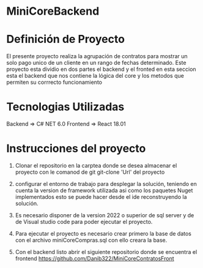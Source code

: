 # MiniCoreBackend

# Definición de Proyecto
El presente proyecto realiza la agrupación de contratos para mostrar un solo pago unico de un cliente en un rango de fechas determinado.
Este proyecto esta dividio en dos partes el backend y el fronted  en esta seccion esta el backend que nos contiene la lógica del core y los metodos que permiten su corrrecto funcionamiento

# Tecnologias Utilizadas 
Backend => C# NET 6.0
Frontend => React 18.01

# Instrucciones del proyecto
1. Clonar el repositorio en la carptea donde se desea almacenar el proyecto con le comanod de git git-clone 'Url' del proyecto

2. configurar el entorno de trabajo para desplegar la solución, teniendo en cuenta la version de framework utilizada asi como los paquetes Nuget implementados esto se puede hacer desde el ide reconstruyendo la solución.

3. Es necesario disponer de la version 2022 o superior de sql server y de de Visual studio code para poder ejecutar el proyecto.

4. Para ejecutar el proyecto es necesario crear primero la base de datos con el archivo miniCoreCompras.sql con ello creara la base.

5. Con el backend listo abrir el siguiente repositorio donde se encuentra el frontend https://github.com/Danib322/MiniCoreContratosFront
